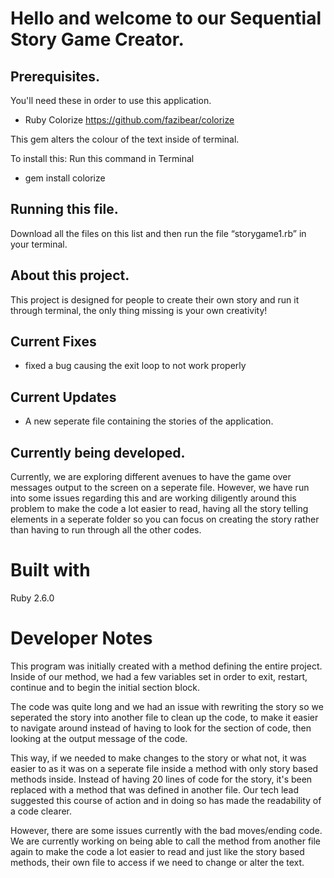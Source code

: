 # Hello and welcome to our Sequential Story Game Creator.

## Prerequisites.
You'll need these in order to use this application.
* Ruby Colorize 
https://github.com/fazibear/colorize

This gem alters the colour of the text inside of terminal.

To install this: Run this command in Terminal
* gem install colorize
## Running this file.


Download all the files on this list and then run the file “storygame1.rb” in your terminal.





## About this project.

This project is designed for people to create their own story and run it through terminal, the only thing missing is your own creativity! 


## Current Fixes

* fixed a bug causing the exit loop to not work properly

## Current Updates

* A new seperate file containing the stories of the application.

## Currently being developed.

Currently, we are exploring different avenues to have the game over messages output to the screen on a seperate file. However, we have run into some issues regarding this and are working diligently around this problem to make the code a lot easier to read, having all the story telling elements in a seperate folder so you can focus on creating the story rather than having to run through all the other codes.

# Built with

Ruby 2.6.0

# Developer Notes

This program was initially created with a method defining the entire project. Inside of our method, we had a few variables set in order to exit, restart, continue and to begin the initial section block.

The code was quite long and we had an issue with rewriting the story so we seperated the story into another file to clean up the code, to make it easier to navigate around instead of having to look for the section of code, then looking at the output message of the code.

This way, if we needed to make changes to the story or what not, it was easier to as it was on a seperate file inside a method with only story based methods inside. Instead of having 20 lines of code for the story, it's been replaced with a method that was defined in another file. Our tech lead suggested this course of action and in doing so has made the readability of a code clearer.

However, there are some issues currently with the bad moves/ending code. We are currently working on being able to call the method from another file again to make the code a lot easier to read and just like the story based methods, their own file to access if we need to change or alter the text.


